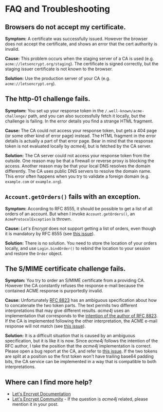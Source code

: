 # FAQ and Troubleshooting

## Browsers do not accept my certificate.

**Symptom:** A certificate was successfully issued. However the browser does not accept the certificate, and shows an error that the cert authority is invalid.

**Cause:** This problem occurs when the staging server of a CA is used (e.g. `acme://letsencrypt.org/staging`). The certificate is signed correctly, but the staging issuer certificate is not known to the browser.

**Solution:** Use the production server of your CA (e.g. `acme://letsencrypt.org`).

## The http-01 challenge fails.

**Symptom:** You set up your response token in the `/.well-known/acme-challenge/` path, and you can also successfully fetch it locally, but the challenge is failing. In the error details you find a strange HTML fragment.

**Cause:** The CA could not access your response token, but gets a 404 page (or some other kind of error page) instead. The HTML fragment in the error details is actually a part of that error page. Bear in mind that the response token is not evaluated locally by _acme4j_, but is fetched by the CA server.

**Solution:** The CA server could not access your response token from the outside. One reason may be that a firewall or reverse proxy is blocking the access. Another reason may be that your local DNS resolves the domain differently. The CA uses public DNS servers to resolve the domain name. This error often happens when you try to validate a foreign domain (e.g. `example.com` or `example.org`).

## `Account.getOrders()` fails with an exception.

**Symptom:** According to RFC 8555, it should be possible to get a list of all orders of an account. But when I invoke `Account.getOrders()`, an `AcmeProtocolException` is thrown.

**Cause:** _Let's Encrypt_ does not support getting a list of orders, even though it is mandatory by RFC 8555 (see [this issue](https://github.com/letsencrypt/boulder/issues/3335)).

**Solution:** There is no solution. You need to store the location of your orders locally, and use `Login.bindOrder()` to rebind the location to your session and restore the `Order` object.

## The S/MIME certificate challenge fails.

**Sympton:** You try to order an S/MIME certificate from a providing CA. However the CA constantly refuses the response e-mail because the contained ACME response is purportedly invalid.

**Cause:** Unfortunately [RFC 8823](https://tools.ietf.org/html/rfc8823) has an ambiguous specification about how to concatenate the two token parts. The text permits two different interpretations that may give different results. _acme4j_ uses an implementation that corresponds to the [intention of the author of RFC 8823](https://mailarchive.ietf.org/arch/msg/acme/KusfZm3qC50IfcAAuTXtmbFK0KM/). If the CA is implemented following the other interpretation, the ACME e-mail response will not match (see [this issue](https://github.com/shred/acme4j/issues/123)).

**Solution:** It is a difficult situation that is caused by an ambiguous specification, but it is like it is now. Since _acme4j_ follows the intention of the RFC author, I take the position that the _acme4j_ implementation is correct. Please open a bug report at the CA, and refer to [this issue](https://github.com/shred/acme4j/issues/123). If the two tokens are split at a position so the first token won't have trailing base64 padding bits, the CA service can be implemented in a way that is compatible to both interpretations.

## Where can I find more help?

* [Let's Encrypt Documentation](https://letsencrypt.org/docs/)
* [Let's Encrypt Community](https://community.letsencrypt.org/) - If the question is _acme4j_ related, please mention it in your post.